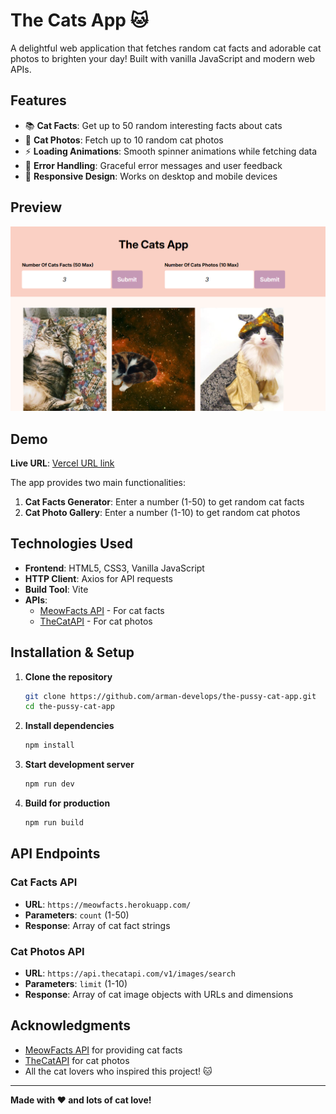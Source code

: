 # The Cats App 🐱

A delightful web application that fetches random cat facts and adorable cat photos to brighten your day! Built with vanilla JavaScript and modern web APIs.

## Features

- 📚 **Cat Facts**: Get up to 50 random interesting facts about cats
- 📸 **Cat Photos**: Fetch up to 10 random cat photos
- ⚡ **Loading Animations**: Smooth spinner animations while fetching data
- 🎯 **Error Handling**: Graceful error messages and user feedback
- 📱 **Responsive Design**: Works on desktop and mobile devices

## Preview
![Preview](./public/preview.png)

## Demo
**Live URL**: [Vercel URL link](https://the-pussy-cat-app.vercel.app/) 

The app provides two main functionalities:

1. **Cat Facts Generator**: Enter a number (1-50) to get random cat facts
2. **Cat Photo Gallery**: Enter a number (1-10) to get random cat photos

## Technologies Used

- **Frontend**: HTML5, CSS3, Vanilla JavaScript
- **HTTP Client**: Axios for API requests
- **Build Tool**: Vite
- **APIs**:
  - [MeowFacts API](https://meowfacts.herokuapp.com/) - For cat facts
  - [TheCatAPI](https://thecatapi.com/) - For cat photos

## Installation & Setup

1. **Clone the repository**
   ```bash
   git clone https://github.com/arman-develops/the-pussy-cat-app.git
   cd the-pussy-cat-app
   ```

2. **Install dependencies**
   ```bash
   npm install
   ```

3. **Start development server**
   ```bash
   npm run dev
   ```

4. **Build for production**
   ```bash
   npm run build
   ```

## API Endpoints

### Cat Facts API
- **URL**: `https://meowfacts.herokuapp.com/`
- **Parameters**: `count` (1-50)
- **Response**: Array of cat fact strings

### Cat Photos API
- **URL**: `https://api.thecatapi.com/v1/images/search`
- **Parameters**: `limit` (1-10)
- **Response**: Array of cat image objects with URLs and dimensions

## Acknowledgments

- [MeowFacts API](https://meowfacts.herokuapp.com/) for providing cat facts
- [TheCatAPI](https://thecatapi.com/) for cat photos
- All the cat lovers who inspired this project! 🐱

---

**Made with ❤️ and lots of cat love!**